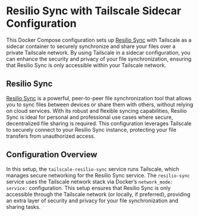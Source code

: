 # Resilio Sync with Tailscale Sidecar Configuration

This Docker Compose configuration sets up [Resilio Sync](https://github.com/linuxserver/docker-resilio-sync) with Tailscale as a sidecar container to securely synchronize and share your files over a private Tailscale network. By using Tailscale in a sidecar configuration, you can enhance the security and privacy of your file synchronization, ensuring that Resilio Sync is only accessible within your Tailscale network.

## Resilio Sync

[Resilio Sync](https://github.com/linuxserver/docker-resilio-sync) is a powerful, peer-to-peer file synchronization tool that allows you to sync files between devices or share them with others, without relying on cloud services. With its robust and flexible syncing capabilities, Resilio Sync is ideal for personal and professional use cases where secure, decentralized file sharing is required. This configuration leverages Tailscale to securely connect to your Resilio Sync instance, protecting your file transfers from unauthorized access.

## Configuration Overview

In this setup, the `tailscale-resilio-sync` service runs Tailscale, which manages secure networking for the Resilio Sync service. The `resilio-sync` service uses the Tailscale network stack via Docker’s `network_mode: service:` configuration. This setup ensures that Resilio Sync is only accessible through the Tailscale network (or locally, if preferred), providing an extra layer of security and privacy for your file synchronization and sharing tasks.
